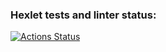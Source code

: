 ### Hexlet tests and linter status:
[![Actions Status](https://github.com/bobonYa/php-project-lvl2/workflows/hexlet-check/badge.svg)](https://github.com/bobonYa/php-project-lvl2/actions)